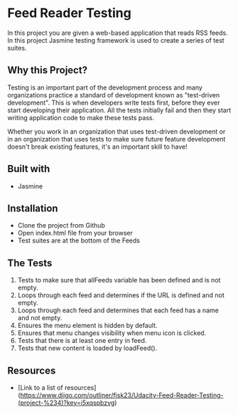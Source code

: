 # Feed Reader Testing

In this project you are given a web-based application that reads RSS feeds. In this project Jasmine testing framework is used to create a series of test suites.

## Why this Project?

Testing is an important part of the development process and many organizations practice a standard of development known as "test-driven development". This is when developers write tests first, before they ever start developing their application. All the tests initially fail and then they start writing application code to make these tests pass.

Whether you work in an organization that uses test-driven development or in an organization that uses tests to make sure future feature development doesn't break existing features, it's an important skill to have!

## Built with

* Jasmine

## Installation

* Clone the project from Github
* Open index.html file from your browser
* Test suites are at the bottom of the Feeds

## The Tests

1. Tests to make sure that allFeeds variable has been defined and is not empty.
2. Loops through each feed and determines if the URL is defined and not empty.
3. Loops through each feed and determines that each feed has a name and not empty.
4. Ensures the menu element is hidden by default.
5. Ensures that menu changes visibility when menu icon is clicked.
6. Tests that there is at least one entry in feed.
7. Tests that new content is loaded by loadFeed().

## Resources
* [Link to a list of resources] (https://www.diigo.com/outliner/fjsk23/Udacity-Feed-Reader-Testing-(project-%234)?key=i5xqspbzvg)